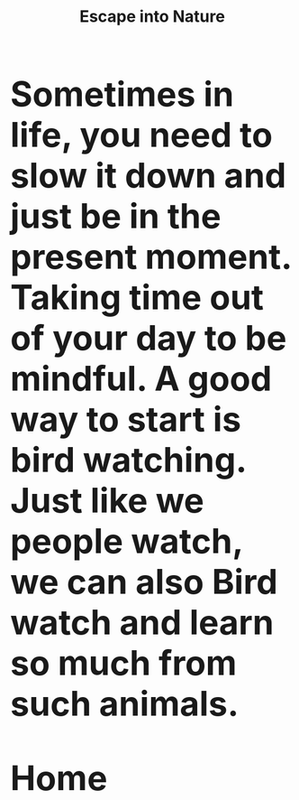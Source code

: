 <!DOCTYPE html>
<html>
<head>
<title>Birds of a feather</title> 
</head>
<body> 
    <header>
    <h1>Escape into Nature</h1>
    </header>
    <h3>
    <h1 style= "font-size:60px;">
    <p>Sometimes in life, you need to slow it down and just be in the present moment. Taking time out of your day to be mindful. A good way to start is bird watching. Just like we people watch, we can also Bird watch and learn so much from such animals. </p>
<nav> Home
    
